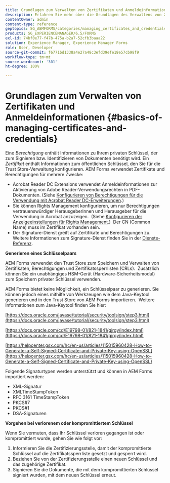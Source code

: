 ```yaml
---
title: Grundlagen zum Verwalten von Zertifikaten und Anmeldeinformationen
description: Erfahren Sie mehr über die Grundlagen des Verwaltens von Zertifikaten und Berechtigungen.
contentOwner: admin
content-type: reference
geptopics: SG_AEMFORMS/categories/managing_certificates_and_credentials
products: SG_EXPERIENCEMANAGER/6.5/FORMS
exl-id: 74bf0e77-f47b-475a-b2a7-52cfb3baaa22
solution: Experience Manager, Experience Manager Forms
role: User, Developer
source-git-commit: f6771bd1338a4e27a48c3efd39efe18e57cb98f9
workflow-type: tm+mt
source-wordcount: '301'
ht-degree: 100%

---
```


# Grundlagen zum Verwalten von Zertifikaten und Anmeldeinformationen {#basics-of-managing-certificates-and-credentials}

Eine *Berechtigung* enthält Informationen zu Ihrem privaten Schlüssel, der zum Signieren bzw. Identifizieren von Dokumenten benötigt wird. Ein *Zertifikat* enthält Informationen zum öffentlichen Schlüssel, den Sie für die Trust Store-Verwaltung konfigurieren. AEM Forms verwendet Zertifikate und Berechtigungen für mehrere Zwecke:

* Acrobat Reader DC Extensions verwendet Anmeldeinformationen zur Aktivierung von Adobe Reader-Verwendungsrechten in PDF-Dokumenten. (Siehe [Konfigurieren von Berechtigungen für die Verwendung mit Acrobat Reader DC-Erweiterungen](/help/forms/using/admin-help/configuring-credentials-acrobat-reader-dc.md#configuring-credentials-for-use-with-acrobat-reader-dc-extensions).)
* Sie können Rights Management konfigurieren, um nur Berechtigungen vertrauenswürdiger Herausgeberinnen und Herausgeber für die Verwendung in Acrobat anzuzeigen.  (Siehe [Konfigurieren der Anzeigeeinstellungen für Rights Management](/help/forms/using/admin-help/configuring-client-server-options.md#configure-document-security-display-settings).)  Der CN (Common Name) muss im Zertifikat vorhanden sein.
* Der Signature-Dienst greift auf Zertifikate und Berechtigungen zu.  Weitere Informationen zum Signature-Dienst finden Sie in der [Dienste-Referenz](https://www.adobe.com/go/learn_aemforms_services_65_de).

**Generieren eines Schlüsselpaars**

AEM Forms verwendet den Trust Store zum Speichern und Verwalten von Zertifikaten, Berechtigungen und Zertifikatssperrlisten (CRLs).  Zusätzlich können Sie ein unabhängiges HSM-Gerät (Hardware-Sicherheitsmodul) zum Speichern privater Schlüssel verwenden.

AEM Forms bietet keine Möglichkeit, ein Schlüsselpaar zu generieren. Sie können jedoch eines mithilfe von Werkzeugen wie dem Java-Keytool generieren und in den Trust Store von AEM Forms importieren.  Weitere Informationen zum Java-Keytool finden Sie hier:

[https://docs.oracle.com/javase/tutorial/security/toolsign/step3.html](https://docs.oracle.com/javase/tutorial/security/toolsign/step3.html)

[https://docs.oracle.com/cd/E19798-01/821-1841/gjrgy/index.html](https://docs.oracle.com/cd/E19798-01/821-1841/gjrgy/index.html)

[https://helpcenter.gsx.com/hc/en-us/articles/115015960428-How-to-Generate-a-Self-Signed-Certificate-and-Private-Key-using-OpenSSL](https://helpcenter.gsx.com/hc/en-us/articles/115015960428-How-to-Generate-a-Self-Signed-Certificate-and-Private-Key-using-OpenSSL)

Folgende Signaturtypen werden unterstützt und können in AEM Forms importiert werden:

* XML-Signatur
* XMLTimeStampToken
* RFC 3161 TimeStampToken
* PKCS#7
* PKCS#1
* DSA-Signaturen

**Vorgehen bei verlorenem oder kompromittiertem Schlüssel**

Wenn Sie vermuten, dass Ihr Schlüssel verloren gegangen ist oder kompromittiert wurde, gehen Sie wie folgt vor:

1. Informieren Sie die Zertifizierungsstelle, damit der kompromittierte Schlüssel auf die Zertifikatssperrliste gesetzt und gesperrt wird.
1. Beziehen Sie von der Zertifizierungsstelle einen neuen Schlüssel und das zugehörige Zertifikat.
1. Signieren Sie die Dokumente, die mit dem kompromittierten Schlüssel signiert wurden, mit dem neuen Schlüssel erneut.
